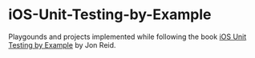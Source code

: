 # iOS-Unit-Testing-by-Example
Playgounds and projects implemented while following the book [iOS Unit Testing by Example](https://pragprog.com/titles/jrlegios/ios-unit-testing-by-example/) by Jon Reid.
